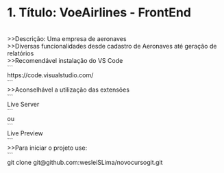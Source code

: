 <h1>1. Título: VoeAirlines - FrontEnd</h1><br>
>>Descrição: Uma empresa de aeronaves<br>
>>Diversas funcionalidades desde cadastro de Aeronaves até geração de relatórios<br>
>>Recomendável instalação do VS Code<br>
```<br>
https://code.visualstudio.com/<br>
```<br>
>>Aconselhável a utilização das extensões<br>
```<br>
Live Server<br>
```<br>
ou<br>
```<br>
Live Preview<br>
```<br>
>>Para iniciar o projeto use:<br>
```<br>
git clone git@github.com:wesleiSLima/novocursogit.git<br>
